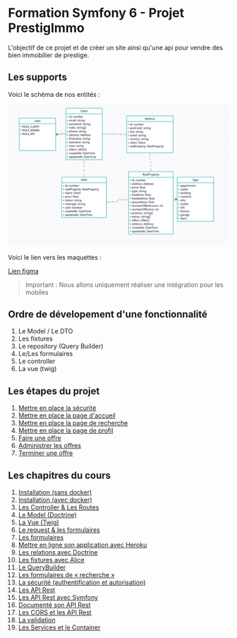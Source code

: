# Formation Symfony 6 - Projet PrestigImmo

L'objectif de ce projet et de créer un site ainsi qu'une api pour vendre des bien immobilier de prestige.

## Les supports

Voici le schèma de nos entités :

![UML BDD](./assets/images/uml-bdd.png)

Voici le lien vers les maquettes :

[Lien figma](https://www.figma.com/file/zIfLkXWzlZ2JGbld7rBDTe/PrestigImmo?node-id=0%3A1&t=F2nzh0xfhRIpv4GV-1)

> Important : Nous allons uniquement réaliser une intégration pour les mobiles

## Ordre de dévelopement d'une fonctionnalité

1. Le Model / Le DTO
2. Les fixtures
3. Le repository (Query Builder)
4. Le/Les formulaires
5. Le controller
6. La vue (twig)

## Les étapes du projet

1. [Mettre en place la sécurité](./assets/steps/security.md)
2. [Mettre en place la page d'accueil](./assets/steps/home.md)
3. [Mettre en place la page de recherche](./assets/steps/search.md)
4. [Mettre en place la page de profil](./assets/steps/profile.md)
5. [Faire une offre](./assets/steps/order.md)
6. [Administrer les offres](./assets/steps/admin-offer.md)
7. [Terminer une offre](./assets/steps/end-offer.md)

## Les chapitres du cours

1. [Installation (sans docker)](./assets/cours/installation.md)
2. [Installation (avec docker)](./assets/cours/installation-docker.md)
3. [Les Controller & Les Routes](./assets/cours/controller-et-routes.md)
4. [Le Model (Doctrine)](./assets/cours/doctrine.md)
5. [La Vue (Twig)](./assets/cours/view.md)
6. [Le request & les formulaires](./assets/cours/request-form.md)
7. [Les formulaires](./assets/cours/form.md)
8. [Mettre en ligne son application avec Heroku](./assets/cours/online.md)
9. [Les relations avec Doctrine](./assets/cours/relations.md)
10. [Les fixtures avec Alice](./assets/cours/fixtures.md)
11. [Le QueryBuilder](./assets/cours/query-builder.md)
12. [Les formulaires de « recherche »](./assets/cours/search-form.md)
13. [La sécurité (authentification et autorisation)](./assets/cours/security.md)
14. [Les API Rest](./assets/cours/api-rest.md)
15. [Les API Rest avec Symfony](./assets/cours/sf-api-rest.md)
16. [Documenté son API Rest](./assets/cours/api-doc.md)
17. [Les CORS et les API Rest](./assets/cours/cors.md)
18. [La validation](./assets/cours/validation.md)
19. [Les Services et le Container](./assets/cours/services.md)
